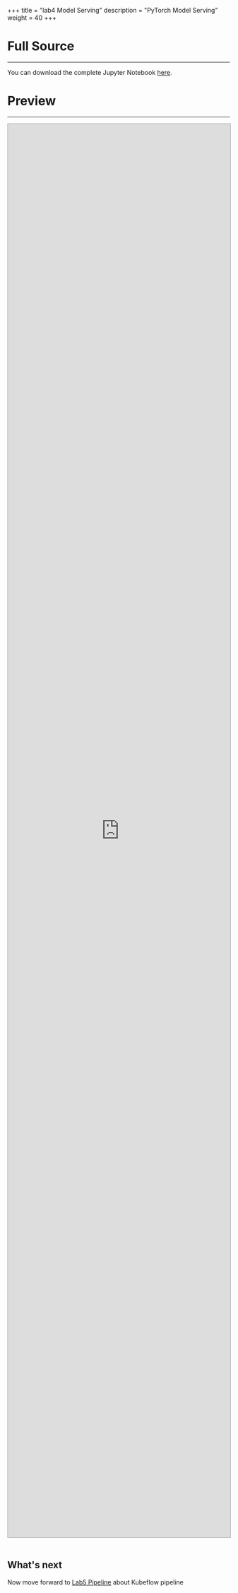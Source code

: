 +++
title = "lab4 Model Serving"
description = "PyTorch Model Serving"
weight = 40
+++

# Full Source
---
You can download the complete Jupyter Notebook [here](https://github.com/vmware/ml-ops-platform-for-vsphere/blob/main/website/content/en/docs/kubeflow-tutorial/lab4.ipynb). 

# Preview 
---
<div>
<iframe 
style="
width: 100%;
height: 80vh;
border: 1px solid #aaa;
margin-bottom: 20px;
"
src="https://nbviewer.org/github/xujinheng/kubeflow-manifests/blob/main/website/content/en/docs/kubeflow-tutorial/lab4.ipynb?flush_cache=true">
</iframe>
</div>

## What's next

Now move forward to [Lab5 Pipeline](../lab5_pipeline/lab_pipeline) about Kubeflow pipeline
